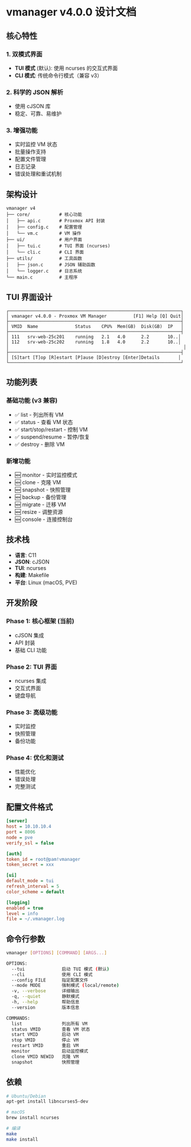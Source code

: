 # vmanager v4.0.0 设计文档

## 核心特性

### 1. 双模式界面
- **TUI 模式** (默认): 使用 ncurses 的交互式界面
- **CLI 模式**: 传统命令行模式（兼容 v3）

### 2. 科学的 JSON 解析
- 使用 cJSON 库
- 稳定、可靠、易维护

### 3. 增强功能
- 实时监控 VM 状态
- 批量操作支持
- 配置文件管理
- 日志记录
- 错误处理和重试机制

## 架构设计

```
vmanager v4
├── core/           # 核心功能
│   ├── api.c       # Proxmox API 封装
│   ├── config.c    # 配置管理
│   └── vm.c        # VM 操作
├── ui/             # 用户界面
│   ├── tui.c       # TUI 界面 (ncurses)
│   └── cli.c       # CLI 界面
├── utils/          # 工具函数
│   ├── json.c      # JSON 辅助函数
│   └── logger.c    # 日志系统
└── main.c          # 主程序
```

## TUI 界面设计

```
┌─────────────────────────────────────────────────────────────────┐
│ vmanager v4.0.0 - Proxmox VM Manager          [F1] Help [Q] Quit│
├─────────────────────────────────────────────────────────────────┤
│ VMID  Name              Status    CPU%  Mem(GB)  Disk(GB)  IP   │
├─────────────────────────────────────────────────────────────────┤
│ 111   srv-web-25c201    running   2.1   4.0      2.2       10..│
│ 112   srv-web-25c202    running   1.8   4.0      2.2       10..│
│                                                                  │
├─────────────────────────────────────────────────────────────────┤
│ [S]tart [T]op [R]estart [P]ause [D]estroy [Enter]Details       │
└─────────────────────────────────────────────────────────────────┘
```

## 功能列表

### 基础功能 (v3 兼容)
- ✅ list - 列出所有 VM
- ✅ status - 查看 VM 状态
- ✅ start/stop/restart - 控制 VM
- ✅ suspend/resume - 暂停/恢复
- ✅ destroy - 删除 VM

### 新增功能
- 🆕 monitor - 实时监控模式
- 🆕 clone - 克隆 VM
- 🆕 snapshot - 快照管理
- 🆕 backup - 备份管理
- 🆕 migrate - 迁移 VM
- 🆕 resize - 调整资源
- 🆕 console - 连接控制台

## 技术栈

- **语言**: C11
- **JSON**: cJSON
- **TUI**: ncurses
- **构建**: Makefile
- **平台**: Linux (macOS, PVE)

## 开发阶段

### Phase 1: 核心框架 (当前)
- cJSON 集成
- API 封装
- 基础 CLI 功能

### Phase 2: TUI 界面
- ncurses 集成
- 交互式界面
- 键盘导航

### Phase 3: 高级功能
- 实时监控
- 快照管理
- 备份功能

### Phase 4: 优化和测试
- 性能优化
- 错误处理
- 完整测试

## 配置文件格式

```ini
[server]
host = 10.10.10.4
port = 8006
node = pve
verify_ssl = false

[auth]
token_id = root@pam!vmanager
token_secret = xxx

[ui]
default_mode = tui
refresh_interval = 5
color_scheme = default

[logging]
enabled = true
level = info
file = ~/.vmanager.log
```

## 命令行参数

```bash
vmanager [OPTIONS] [COMMAND] [ARGS...]

OPTIONS:
  --tui              启动 TUI 模式 (默认)
  --cli              使用 CLI 模式
  --config FILE      指定配置文件
  --mode MODE        强制模式 (local/remote)
  -v, --verbose      详细输出
  -q, --quiet        静默模式
  -h, --help         帮助信息
  --version          版本信息

COMMANDS:
  list               列出所有 VM
  status VMID        查看 VM 状态
  start VMID         启动 VM
  stop VMID          停止 VM
  restart VMID       重启 VM
  monitor            启动监控模式
  clone VMID NEWID   克隆 VM
  snapshot           快照管理
```

## 依赖

```bash
# Ubuntu/Debian
apt-get install libncurses5-dev

# macOS
brew install ncurses

# 编译
make
make install
```
